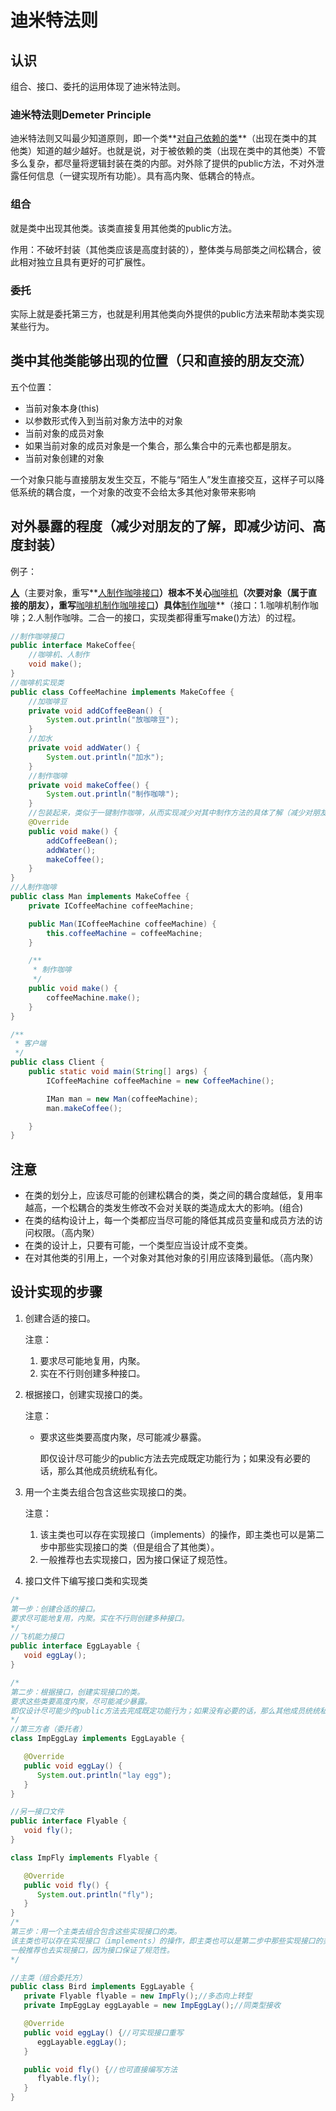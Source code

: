 # 迪米特法则

## 认识

组合、接口、委托的运用体现了迪米特法则。

### 迪米特法则Demeter Principle

迪米特法则又叫最少知道原则，即一个类**<u>对自己依赖的类</u>**（出现在类中的其他类）知道的越少越好。也就是说，对于被依赖的类（出现在类中的其他类）不管多么复杂，都尽量将逻辑封装在类的内部。对外除了提供的public方法，不对外泄露任何信息（一键实现所有功能）。具有高内聚、低耦合的特点。

### 组合

就是类中出现其他类。该类直接复用其他类的public方法。

作用：不破坏封装（其他类应该是高度封装的），整体类与局部类之间松耦合，彼此相对独立且具有更好的可扩展性。

### 委托

实际上就是委托第三方，也就是利用其他类向外提供的public方法来帮助本类实现某些行为。

## 类中其他类能够出现的位置（只和直接的朋友交流）

五个位置：

- 当前对象本身(this)
- 以参数形式传入到当前对象方法中的对象
- 当前对象的成员对象
- 如果当前对象的成员对象是一个集合，那么集合中的元素也都是朋友。
- 当前对象创建的对象

一个对象只能与直接朋友发生交互，不能与“陌生人”发生直接交互，这样子可以降低系统的耦合度，一个对象的改变不会给太多其他对象带来影响

## 对外暴露的程度（减少对朋友的了解，即减少访问、高度封装）

例子：

**<u>人</u>**（主要对象，重写**<u>人制作咖啡接口</u>**）根本不关心**<u>咖啡机</u>**（次要对象（属于直接的朋友），重写**<u>咖啡机制作咖啡接口</u>**）具体**<u>制作咖啡</u>**（接口：1.咖啡机制作咖啡；2.人制作咖啡。二合一的接口，实现类都得重写make()方法）的过程。

~~~java
//制作咖啡接口
public interface MakeCoffee{
    //咖啡机、人制作
    void make();
}
//咖啡机实现类
public class CoffeeMachine implements MakeCoffee {
    //加咖啡豆
    private void addCoffeeBean() {
        System.out.println("放咖啡豆");
    }
    //加水
    private void addWater() {
        System.out.println("加水");
    }
    //制作咖啡
    private void makeCoffee() {
        System.out.println("制作咖啡");
    }
    //包装起来，类似于一键制作咖啡，从而实现减少对其中制作方法的具体了解（减少对朋友的了解）
    @Override
    public void make() {
        addCoffeeBean();
        addWater();
        makeCoffee();
    }
}
//人制作咖啡
public class Man implements MakeCoffee {
    private ICoffeeMachine coffeeMachine;

    public Man(ICoffeeMachine coffeeMachine) {
        this.coffeeMachine = coffeeMachine;
    }

    /**
     * 制作咖啡
     */
    public void make() {
        coffeeMachine.make();
    }
}

/**
 * 客户端
 */
public class Client {
    public static void main(String[] args) {
        ICoffeeMachine coffeeMachine = new CoffeeMachine();

        IMan man = new Man(coffeeMachine);
        man.makeCoffee();

    }
}
~~~



## 注意

- 在类的划分上，应该尽可能的创建松耦合的类，类之间的耦合度越低，复用率越高，一个松耦合的类发生修改不会对关联的类造成太大的影响。(组合)
- 在类的结构设计上，每一个类都应当尽可能的降低其成员变量和成员方法的访问权限。（高内聚）
- 在类的设计上，只要有可能，一个类型应当设计成不变类。
- 在对其他类的引用上，一个对象对其他对象的引用应该降到最低。（高内聚）



## 设计实现的步骤

1. 创建合适的接口。

    注意：

    1. 要求尽可能地复用，内聚。
    2. 实在不行则创建多种接口。

2. 根据接口，创建实现接口的类。

    注意：

    - 要求这些类要高度内聚，尽可能减少暴露。

        即仅设计尽可能少的public方法去完成既定功能行为；如果没有必要的话，那么其他成员统统私有化。

3. 用一个主类去组合包含这些实现接口的类。

    注意：

    1. 该主类也可以存在实现接口（implements）的操作，即主类也可以是第二步中那些实现接口的类（但是组合了其他类）。
    2. 一般推荐也去实现接口，因为接口保证了规范性。

4. 接口文件下编写接口类和实现类

~~~java
/*
第一步：创建合适的接口。
要求尽可能地复用，内聚。实在不行则创建多种接口。
*/
//飞机能力接口
public interface EggLayable {
   void eggLay();
}

/*
第二步：根据接口，创建实现接口的类。
要求这些类要高度内聚，尽可能减少暴露。
即仅设计尽可能少的public方法去完成既定功能行为；如果没有必要的话，那么其他成员统统私有化。
*/
//第三方者（委托者）
class ImpEggLay implements EggLayable {

   @Override
   public void eggLay() {
      System.out.println("lay egg");
   }
}

//另一接口文件
public interface Flyable {
   void fly();
}

class ImpFly implements Flyable {

   @Override
   public void fly() {
      System.out.println("fly");
   }
}
/*
第三步：用一个主类去组合包含这些实现接口的类。
该主类也可以存在实现接口（implements）的操作，即主类也可以是第二步中那些实现接口的类（但是组合了其他类）。
一般推荐也去实现接口，因为接口保证了规范性。
*/

//主类（组合委托方）
public class Bird implements EggLayable {
   private Flyable flyable = new ImpFly();//多态向上转型
   private ImpEggLay eggLayable = new ImpEggLay();//同类型接收

   @Override
   public void eggLay() {//可实现接口重写
      eggLayable.eggLay();
   }

   public void fly() {//也可直接编写方法
      flyable.fly();
   }
}
~~~


